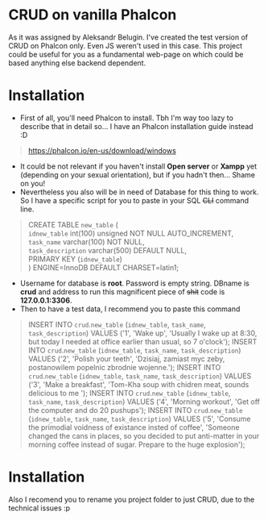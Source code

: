 # CRUD on vanilla  Phalcon

As it was assigned by Aleksandr Belugin. I've created the test version of CRUD on Phalcon only. Even JS weren't used in this case. This project could be useful for you as a fundamental web-page on which could be based anything else backend dependent.


# Installation

- First of all, you'll need Phalcon to install. 
Tbh I'm way too lazy to describe that in detail so... I have an Phalcon installation guide instead :D 
 >https://phalcon.io/en-us/download/windows
 
 - It could be not relevant if you haven't install **Open server** or **Xampp** yet (depending on your sexual orientation), but if you hadn't then... Shame on you!
 - Nevertheless you also will be in need of Database for this thing to work. So I have a specific script for you to paste in your SQL ~~CLI~~ command line. 
 >CREATE TABLE `new_table` (  
`idnew_table` int(100) unsigned NOT NULL AUTO_INCREMENT,  
`task_name` varchar(100) NOT NULL,  
`task_description` varchar(500) DEFAULT NULL,  
PRIMARY KEY (`idnew_table`)  
) ENGINE=InnoDB DEFAULT CHARSET=latin1;

- Username for database is **root**. Password is empty string. DBname is **crud** and address to run this magnificent piece of ~~shit~~  code is **127.0.0.1:3306**.
- Then to have a test data, I recommend you to paste this command
>INSERT INTO `crud`.`new_table` (`idnew_table`, `task_name`, `task_description`) VALUES ('1', 'Wake up', 'Usually I wake up at 8:30, but today I needed at office earlier than usual, so 7 o\'clock');
INSERT INTO `crud`.`new_table` (`idnew_table`, `task_name`, `task_description`) VALUES ('2', 'Polish your teeth', 'Dzisiaj, zamiast myc zeby, postanowilem popelnic zbrodnie wojenne.');
INSERT INTO `crud`.`new_table` (`idnew_table`, `task_name`, `task_description`) VALUES ('3', 'Make a breakfast', 'Tom-Kha soup with chidren meat, sounds delicious to me ');
INSERT INTO `crud`.`new_table` (`idnew_table`, `task_name`, `task_description`) VALUES ('4', 'Morning workout', 'Get off the computer and do 20 pushups');
INSERT INTO `crud`.`new_table` (`idnew_table`, `task_name`, `task_description`) VALUES ('5', 'Consume the primodial voidness of existance insted of coffee', 'Someone changed the cans in places, so you decided to put anti-matter in your morning coffee instead of sugar. Prepare to the huge explosion');

# Installation
Also I recomend you to rename you project folder to just CRUD, due to the technical issues :p
